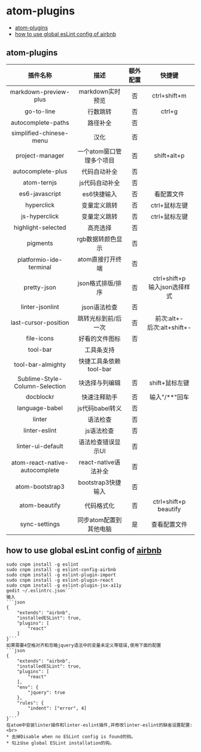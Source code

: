 # atom-plugins
* [atom-plugins](#1)
* [how to use global esLint config of airbnb](#2)

## <h2 id="1">atom-plugins</h2>
|插件名称|描述|额外配置|快捷键|
|:----:|:----:|:----:|:----:|
|markdown-preview-plus|markdown实时预览|否|ctrl+shift+m
|go-to-line|行数跳转|否|ctrl+g
|autocomplete-paths|路径补全|否||
|simplified-chinese-menu|汉化|否||
|project-manager|一个atom窗口管理多个项目|否|shift+alt+p|
|autocomplete-plus|代码自动补全|否||
|atom-ternjs|js代码自动补全|否||
|es6-javascript|es6快捷输入|否|看配置文件|
|hyperclick|变量定义跳转|否|ctrl+鼠标左键|
|js-hyperclick|变量定义跳转|否|ctrl+鼠标左键|
|highlight-selected|高亮选择|否||
|pigments|rgb数据转颜色显示|否||
|platformio-ide-terminal|atom直接打开终端|否||
|pretty-json|json格式排版/排序|否|ctrl+shift+p<br/>输入json选择样式|
|linter-jsonlint|json语法检查|否||
|last-cursor-position|跳转光标到前/后一次|否|前次:alt+-<br/>后次:alt+shift+-|
|file-icons|好看的文件图标|否||
|tool-bar|工具条支持|||
|tool-bar-almighty|快捷工具条依赖tool-bar|||
|Sublime-Style-Column-Selection|块选择与列编辑|否|shift+鼠标左键|
|docblockr|快速注释助手|否|输入"/**"回车|
|language-babel|js代码babel转义|否||
|linter|语法检查|否||
|linter-eslint|js语法检查|否||
|linter-ui-default|语法检查错误显示UI|否||
|atom-react-native-autocomplete|react-native语法补全|否||
|atom-bootstrap3|bootstrap3快捷输入|否||
|atom-beautify|代码格式化|否|ctrl+shift+p beautify|
|sync-settings|同步atom配置到其他电脑|是|查看配置文件|

## <h2 id="2">how to use global esLint config of [airbnb](https://github.com/airbnb/javascript)</h2>
```shell
sudo cnpm install -g eslint
sudo cnpm install -g eslint-config-airbnb
sudo cnpm install -g eslint-plugin-import
sudo cnpm install -g eslint-plugin-react
sudo cnpm install -g eslint-plugin-jsx-a11y
gedit ~/.eslintrc.json```
输入
```json
{
    "extends": "airbnb",
    "installedESLint": true,
    "plugins": [
        "react"
    ]
}```
如果需要4空格对齐和忽略jquery语法中的变量未定义等错误,使用下面的配置
```json
{
    "extends": "airbnb",
    "installedESLint": true,
    "plugins": [
        "react"
    ],
    "env": {
        "jquery": true
    },
    "rules": {
        "indent": ["error", 4]
    }
}```
在atom中安装linter插件和linter-eslint插件,并修改linter-eslint的缺省设置配置:<br>
* 去掉Disable when no ESLint config is found的钩。
* 勾上Use global ESLint installation的钩。
